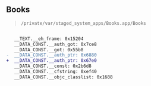 ## Books

> `/private/var/staged_system_apps/Books.app/Books`

```diff

   __TEXT.__eh_frame: 0x15204
   __DATA_CONST.__auth_got: 0x7ce8
   __DATA_CONST.__got: 0x55b8
-  __DATA_CONST.__auth_ptr: 0x6880
+  __DATA_CONST.__auth_ptr: 0x67e0
   __DATA_CONST.__const: 0x2b6d8
   __DATA_CONST.__cfstring: 0xef40
   __DATA_CONST.__objc_classlist: 0x1688

```
